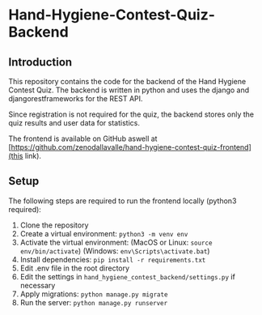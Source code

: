 # Hand-Hygiene-Contest-Quiz-Backend

## Introduction

This repository contains the code for the backend of the Hand Hygiene Contest Quiz. The backend is written in python and uses the django and djangorestframeworks for the REST API.

Since registration is not required for the quiz, the backend stores only the quiz results and user data for statistics.

The frontend is available on GitHub aswell at [https://github.com/zenodallavalle/hand-hygiene-contest-quiz-frontend](this link).

## Setup

The following steps are required to run the frontend locally (python3 required):

1. Clone the repository
2. Create a virtual environment: `python3 -m venv env`
3. Activate the virtual environment: (MacOS or Linux: `source env/bin/activate`) (Windows: `env\Scripts\activate.bat`)
4. Install dependencies: `pip install -r requirements.txt`
5. Edit .env file in the root directory
6. Edit the settings in `hand_hygiene_contest_backend/settings.py` if necessary
7. Apply migrations: `python manage.py migrate`
8. Run the server: `python manage.py runserver`
